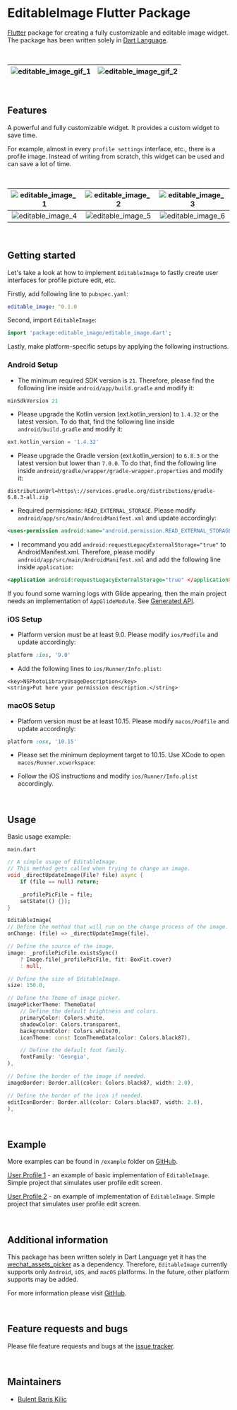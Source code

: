 # EditableImage Flutter Package

[Flutter](https://flutter.dev/) package for creating a fully customizable and editable image widget. The package has been written solely in [Dart Language](https://dart.dev/).

&nbsp;

| ![editable_image_gif_1](https://github.com/BBarisKilic/Editable-Image/blob/master/screenshot/editable_image_gif_1.gif?raw=true) | ![editable_image_gif_2](https://github.com/BBarisKilic/Editable-Image/blob/master/screenshot/editable_image_gif_2.gif?raw=true)    
| -------------------------------------------------------- | -------------------------------------------------------- |

&nbsp;

## Features

A powerful and fully customizable widget. It provides a custom widget to save time.

For example, almost in every `profile settings` interface, etc., there is a profile image. Instead of writing from scratch, this widget can be used and can save a lot of time.

&nbsp;

| ![editable_image_1](https://github.com/BBarisKilic/Editable-Image/blob/master/screenshot/editable_image_1.png?raw=true) | ![editable_image_2](https://github.com/BBarisKilic/Editable-Image/blob/master/screenshot/editable_image_2.png?raw=true) | ![editable_image_3](https://github.com/BBarisKilic/Editable-Image/blob/master/screenshot/editable_image_3.png?raw=true) 
| :---: | :---: | :---: |
![editable_image_4](https://github.com/BBarisKilic/Editable-Image/blob/master/screenshot/editable_image_4.png?raw=true) | ![editable_image_5](https://github.com/BBarisKilic/Editable-Image/blob/master/screenshot/editable_image_5.png?raw=true) | ![editable_image_6](https://github.com/BBarisKilic/Editable-Image/blob/master/screenshot/editable_image_6.png?raw=true) | 

&nbsp;

## Getting started

Let's take a look at how to implement `EditableImage` to fastly create user interfaces for profile picture edit, etc.

Firstly, add following line to `pubspec.yaml`:
```yaml
editable_image: ^0.1.0
```

Second, import `EditableImage`:
```dart
import 'package:editable_image/editable_image.dart';
```

Lastly, make platform-specific setups by applying the following instructions.

### Android Setup

- The minimum required SDK version is `21`. Therefore, please find the following line inside `android/app/build.gradle` and modify it:
```gradle
minSdkVersion 21
```

- Please upgrade the Kotlin version (ext.kotlin_version) to `1.4.32` or the latest version. To  do that, find the following line inside `android/build.gradle` and modify it:
```gradle
ext.kotlin_version = '1.4.32'
```

- Please upgrade the Gradle version (ext.kotlin_version) to `6.8.3` or the latest version but lower than `7.0.0`. To  do that, find the following line inside `android/gradle/wrapper/gradle-wrapper.properties` and modify it:
```properties
distributionUrl=https\://services.gradle.org/distributions/gradle-6.8.3-all.zip
```

- Required permissions: `READ_EXTERNAL_STORAGE`. Please modify `android/app/src/main/AndroidManifest.xml` and update accordingly:
```xml
<uses-permission android:name="android.permission.READ_EXTERNAL_STORAGE" />
```

- I recommand you add `android:requestLegacyExternalStorage="true"` to AndroidManifest.xml. Therefore, please modify `android/app/src/main/AndroidManifest.xml` and add the following line inside `application`:
```xml
<application android:requestLegacyExternalStorage="true" </application>
```

If you found some warning logs with Glide appearing, then the main project needs an implementation of `AppGlideModule`. See [Generated API](https://sjudd.github.io/glide/doc/generatedapi.html).

### iOS Setup

- Platform version must be at least 9.0. Please modify `ios/Podfile` and update accordingly:
```ruby
platform :ios, '9.0'
```

- Add the following lines to `ios/Runner/Info.plist`:
```plist
<key>NSPhotoLibraryUsageDescription</key>
<string>Put here your permission description.</string>
```

### macOS Setup

- Platform version must be at least 10.15. Please modify `macos/Podfile` and update accordingly:
```ruby
platform :osx, '10.15'
```

- Please set the minimum deployment target to 10.15. Use XCode to open `macos/Runner.xcworkspace`:

- Follow the iOS instructions and modify `ios/Runner/Info.plist` accordingly.

&nbsp;

## Usage

Basic usage example: 

`main.dart`
```dart
// A simple usage of EditableImage.
// This method gets called when trying to change an image.
void _directUpdateImage(File? file) async {
    if (file == null) return;

    _profilePicFile = file;
    setState(() {});
}

EditableImage(
// Define the method that will run on the change process of the image.
onChange: (file) => _directUpdateImage(file),

// Define the source of the image.
image: _profilePicFile.existsSync()
    ? Image.file(_profilePicFile, fit: BoxFit.cover)
    : null,

// Define the size of EditableImage.
size: 150.0,

// Define the Theme of image picker.
imagePickerTheme: ThemeData(
    // Define the default brightness and colors.
    primaryColor: Colors.white,
    shadowColor: Colors.transparent,
    backgroundColor: Colors.white70,
    iconTheme: const IconThemeData(color: Colors.black87),

    // Define the default font family.
    fontFamily: 'Georgia',
),

// Define the border of the image if needed.
imageBorder: Border.all(color: Colors.black87, width: 2.0),

// Define the border of the icon if needed.
editIconBorder: Border.all(color: Colors.black87, width: 2.0),
),
```

&nbsp;

## Example

More examples can be found in `/example` folder on [GitHub](https://github.com/BBarisKilic/Editable-Image). 

[User Profile 1](https://github.com/BBarisKilic/Editable-Image/tree/master/example/user_profile_1) - an example of basic implementation of `EditableImage`. Simple project that simulates user profile edit screen.

[User Profile 2]() - an example of implementation of `EditableImage`. Simple project that simulates user profile edit screen.

&nbsp;

## Additional information

This package has been written solely in Dart Language yet it has the [wechat_assets_picker](https://github.com/fluttercandies/flutter_wechat_assets_picker) as a dependency. Therefore, `EditableImage` currently supports only `Android`, `iOS`, and `macOS` platforms. In the future, other platform supports may be added.

For more information please visit [GitHub](https://github.com/BBarisKilic/Editable-Image).

&nbsp;

## Feature requests and bugs

Please file feature requests and bugs at the [issue tracker](https://github.com/BBarisKilic/Editable-Image/issues).

&nbsp;

## Maintainers

- [Bulent Baris Kilic](https://github.com/BBarisKilic)